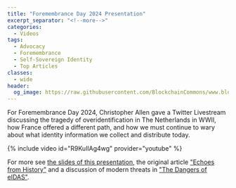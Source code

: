 ```yaml
---
title: "Foremembrance Day 2024 Presentation"
excerpt_separator: "<!--more-->"
categories:
  - Videos
tags:
  - Advocacy
  - Foremembrance
  - Self-Sovereign Identity
  - Top Articles
classes:
  - wide
header:
  og_image: https://raw.githubusercontent.com/BlockchainCommons/www.blockchaincommons.com/master/images/posts/amsterdam.jpg
---
```


For Foremembrance Day 2024, Christopher Allen gave a Twitter Livestream discussing the tragedy of overidentification in The Netherlands in WWII, how France offered a different path, and how we must continue to wary about what identity information we collect and distribute today.

{% include video id="R9KuIlAg4wg" provider="youtube" %}

For more see [the slides of this presentation](https://github.com/BlockchainCommons/Gordian-Developer-Community/blob/master/meetings/2024/03-27/foremembrance-presentation.pdf), the original article ["Echoes from History"](https://www.blockchaincommons.com/articles/echoes-history/) and a discussion of modern threats in ["The Dangers of eIDAS"](https://www.blockchaincommons.com/articles/eidas/). 

